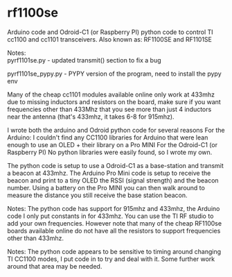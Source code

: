 # rf1100se
Arduino code and Odroid-C1 (or Raspberry PI) python code to control TI cc1100 and cc1101 transceivers.  Also known as: RF1100SE and RF1101SE

Notes:  
pyrf1101se.py      - updated transmit() section to fix a bug

pyrf1101se_pypy.py - PYPY version of the program, need to install the pypy env

Many of the cheap cc1101 modules available online only work at 433mhz due to missing inductors and resistors on the board, make sure if you want frequencies other than 433Mhz that you see more than just 4 inductors near the antenna (that's 433mhz, it takes 6-8 for 915mhz).

I wrote both the arduino and Odroid python code for several reasons
For the Arduino:
   I couldn't find any CC1100 libraries for Arduino that were lean enough to use an OLED + their library on a Pro MINI
For the Odroid-C1 (or Raspberry PI)
   No python libraries were easily found, so I wrote my own.
   
The python code is setup to use a Odroid-C1 as a base-station and transmit a beacon at 433mhz.
The Arduino Pro Mini code is setup to receive the beacon and print to a tiny OLED the RSSI (signal strength) and the beacon number.
Using a battery on the Pro MINI you can then walk around to measure the distance you still receive the base station beacon.

Notes:   The python code has support for 915mhz and 433mhz, the Arduino code I only put constants in for 433mhz.  You can use the TI
RF studio to add your own frequencies.   However note that many of the cheap RF1100se boards available online do not have all the 
resistors to support frequencies other than 433mhz.

Notes:  The python code appears to be sensitive to timing around changing TI CC1100 modes, I put code in to try and deal with it.
Some further work around that area may be needed.
